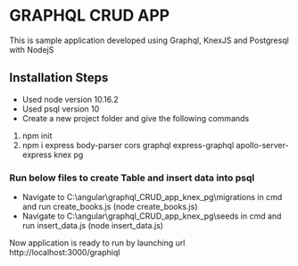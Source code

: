 # GRAPHQL CRUD APP

This is sample application developed using Graphql, KnexJS and Postgresql with NodejS

## Installation Steps

* Used node version 10.16.2
* Used psql version 10
* Create a new project folder and give the following commands

1. npm init
2. npm i express body-parser cors graphql express-graphql apollo-server-express knex pg

### Run below files to create Table and insert data into psql

* Navigate to C:\angular\graphql_CRUD_app_knex_pg\migrations in cmd and run create_books.js (node create_books.js)
* Navigate to C:\angular\graphql_CRUD_app_knex_pg\seeds in cmd and run insert_data.js (node insert_data.js)

Now application is ready to run by launching url http://localhost:3000/graphiql

